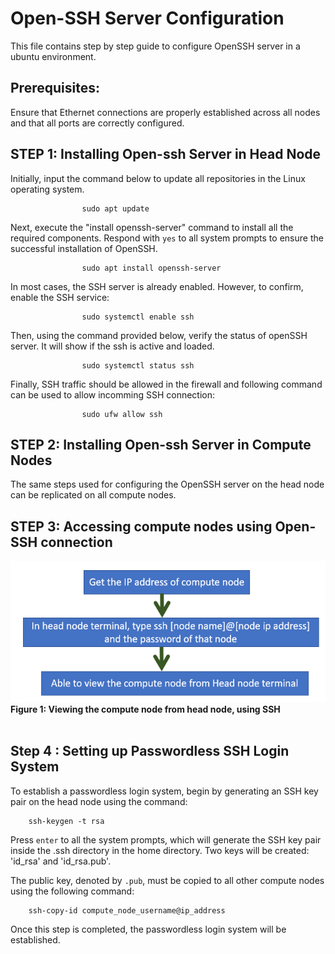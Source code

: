 

# Open-SSH Server Configuration
This file contains step by step guide to configure OpenSSH server in a ubuntu environment.

## Prerequisites:
Ensure that Ethernet connections are properly established across all nodes and that all ports are correctly configured.

## STEP 1: Installing Open-ssh Server in Head Node
Initially, input the command below to update all repositories in the Linux operating system.

                    sudo apt update

Next, execute the "install openssh-server" command to install all the required components. Respond with `yes` to all system prompts to ensure the successful installation of OpenSSH.

                    sudo apt install openssh-server

In most cases, the SSH server is already enabled. However, to confirm, enable the SSH service:

                    sudo systemctl enable ssh

Then, using the command provided below, verify the status of openSSH server. It will show if the ssh is active and loaded.

                    sudo systemctl status ssh     

Finally, SSH traffic should be allowed in the firewall and following command can be used to allow incomming SSH connection:

                    sudo ufw allow ssh

## STEP 2: Installing Open-ssh Server in Compute Nodes
The same steps used for configuring the OpenSSH server on the head node can be replicated on all compute nodes.

## STEP 3: Accessing compute nodes using Open-SSH connection

![access SSH](pictures/access-SSH.png)<br>
<b>Figure 1: Viewing the compute node from head node, using SSH</b>
<br><br>

## Step 4 : Setting up Passwordless SSH Login System

To establish a passwordless login system, begin by generating an SSH key pair on the head node using the command:

        ssh-keygen -t rsa 

Press `enter` to all the system prompts, which will generate the SSH key pair inside the .ssh directory in the home directory. Two keys will be created: 'id_rsa' and 'id_rsa.pub'.

The public key, denoted by `.pub`, must be copied to all other compute nodes using the following command:

        ssh-copy-id compute_node_username@ip_address

Once this step is completed, the passwordless login system will be established.